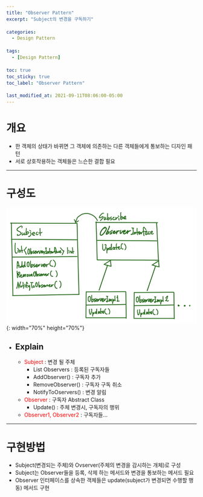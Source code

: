```yaml
---
title: "Observer Pattern"
excerpt: "Subject의 변경을 구독하기" 

categories:
  - Design Pattern

tags:
  - [Design Pattern]

toc: true
toc_sticky: true
toc_label: "Observer Pattern"

last_modified_at: 2021-09-11T08:06:00-05:00
---
```


# 개요
  - 한 객체의 상태가 바뀌면 그 객체에 의존하는 다른 객체들에게 통보하는 디자인 패턴
  - 서로 상호작용하는 객체들은 느슨한 결합 필요

---

# 구성도
  ![image](/assets/images/DesignPattern/ObserverPattern.png){: width="70%" height="70%"}  

  - ## Explain
    - <span style="color:red">Subject</span> : 변경 될 주체
      - List<Observer> Observers : 등록된 구독자들
      - AddObserver() : 구독자 추가
      - RemoveObserver() : 구독자 구독 취소
      - NotifyToOservers() : 변경 알림  
    - <span style="color:red">Observer</span> : 구독자 Abstract Class
      - Update() : 주체 변경시, 구독자의 행위  
    - <span style="color:red">Observer1, Observer2</span> : 구독자들...

---
# 구현방법
  - Subject(변경되는 주체)와 Ovserver(주체의 변경을 감시하는 개체)로 구성
  - Subject는 Observer들을 등록, 삭제 하는 메서드와 변경을 통보하는 메서드 필요
  - Observer 인터페이스를 상속한 객체들은 update(subject가 변경되면 수행할 행동) 메서드 구현 

